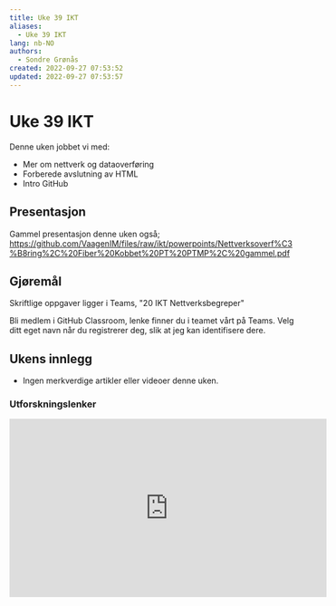 ```yaml
---
title: Uke 39 IKT
aliases: 
  - Uke 39 IKT
lang: nb-NO
authors:
  - Sondre Grønås
created: 2022-09-27 07:53:52
updated: 2022-09-27 07:53:57
---
```

# Uke 39 IKT
Denne uken jobbet vi med:
- Mer om nettverk og dataoverføring
- Forberede avslutning av HTML
- Intro GitHub


## Presentasjon
Gammel presentasjon denne uken også; https://github.com/VaagenIM/files/raw/ikt/powerpoints/Nettverksoverf%C3%B8ring%2C%20Fiber%20Kobbet%20PT%20PTMP%2C%20gammel.pdf

## Gjøremål
Skriftlige oppgaver ligger i Teams, "20 IKT Nettverksbegreper"

Bli medlem i GitHub Classroom, lenke finner du i teamet vårt på Teams. Velg ditt eget navn når du registrerer deg, slik at jeg kan identifisere dere.

## Ukens innlegg
- Ingen merkverdige artikler eller videoer denne uken.

### Utforskningslenker
<iframe width="560" height="315" src="https://www.youtube.com/embed/NnoTWZ9qgYg" title="YouTube video player" frameborder="0" allow="accelerometer; autoplay; clipboard-write; encrypted-media; gyroscope; picture-in-picture" allowfullscreen></iframe>

